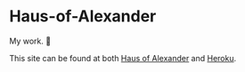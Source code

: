 # Haus-of-Alexander
My work. :art:

This site can be found at both [Haus of Alexander](http://www.hausofalexander.tk/) and [Heroku](https://infinite-springs-2226.herokuapp.com/).
